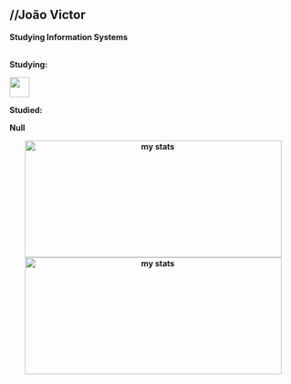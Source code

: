 ## //João Victor 
<b>
    Studying Information Systems
    
<b><br>
Studying:
<div>
    <img width='35' height='35' src="https://cdn.jsdelivr.net/gh/devicons/devicon/icons/csharp/csharp-original.svg" />
</div>
    
Studied:
    <div>
    Null
    </div>
<b>
<div alt="estilo" align="center">
    <img alt="my stats" height="205px" width="450px" src="https://github-readme-stats.vercel.app/api?username=VortexJoV&show_icons=true&theme=dark&hide_border=true&icon_color=FFFFFF&card_width=450">
    <img alt="my stats" height="205px" width="450px" src="https://github-readme-stats.vercel.app/api/top-langs/?username=VortexJoV&hide_progress=false&theme=dark&hide_border=true&icon_color=FFFFFF&card_width=450">
</div>


